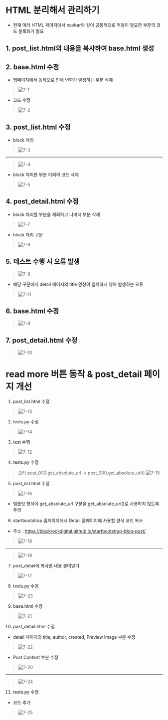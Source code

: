 # HTML 분리해서 관리하기
- 현재 여러 HTML 페이지에서 navbar와 같이 공통적으로 적용이 필요한 부분의 코드 블록화가 필요
## 1. post_list.html의 내용을 복사하여 base.html 생성  
## 2. base.html 수정  
- 웹페이지에서 동작으로 인해 변화가 발생하는 부분 삭제  
> ![7-1](https://user-images.githubusercontent.com/48504392/79717614-1cdcb680-8315-11ea-92f5-544eb4f49208.png)  
- 코드 수정  
> ![7-2](https://user-images.githubusercontent.com/48504392/79717615-1d754d00-8315-11ea-9b3c-d9d9cecea567.png)  
## 3. post_list.html 수정  
- block 처리  
> ![7-3](https://user-images.githubusercontent.com/48504392/79717617-1e0de380-8315-11ea-91fe-2a66bc9d6ea1.png)  
___
> ![7-4](https://user-images.githubusercontent.com/48504392/79717619-1ea67a00-8315-11ea-856e-a45ded4134b9.png)  
- block 처리한 부분 이외의 코드 삭제  
> ![7-5](https://user-images.githubusercontent.com/48504392/79717620-1ea67a00-8315-11ea-878c-b0c8e4287d2c.png)  
## 4. post_detail.html 수정  
- block 처리할 부분을 제외하고 나머지 부분 삭제  
> ![7-7](https://user-images.githubusercontent.com/48504392/79717622-1fd7a700-8315-11ea-93e6-87889138d3eb.png)  
- block 처리 구문  
> ![7-6](https://user-images.githubusercontent.com/48504392/79717621-1f3f1080-8315-11ea-8346-c834ecba71bc.png)  
## 5. 테스트 수행 시 오류 발생  
> ![7-8](https://user-images.githubusercontent.com/48504392/79717624-20703d80-8315-11ea-99f0-fdd1f53c70d1.png) 
- 해당 구문에서 detail 페이지의 title 명칭이 일치하지 않아 발생하는 오류  
> ![7-11](https://user-images.githubusercontent.com/48504392/79718134-4813d580-8316-11ea-9c11-d73e1e8a9507.png)  
## 6. base.html 수정  
> ![7-9](https://user-images.githubusercontent.com/48504392/79717626-2108d400-8315-11ea-8589-20f35e85a127.png)  
## 7. post_detail.html 수정  
> ![7-10](https://user-images.githubusercontent.com/48504392/79717612-1bab8980-8315-11ea-9eb7-596ed2111f17.png)  

# read more 버튼 동작 & post_detail 페이지 개선
1. post_list.html 수정  
> ![7-13](https://user-images.githubusercontent.com/48504392/79723055-1c95e880-8320-11ea-85f8-ec23e1890504.png)  
2. tests.py 수정  
> ![7-14](https://user-images.githubusercontent.com/48504392/79723057-1dc71580-8320-11ea-803a-c4b7022a4b13.png)  
3. test 수행  
> ![7-12](https://user-images.githubusercontent.com/48504392/79723051-1a338e80-8320-11ea-818a-0677c775a392.png)  
4. tests.py 수정  
> 오타 post_000.get_absolute_url -> post_000.get_absolute_url()
> ![7-15](https://user-images.githubusercontent.com/48504392/79723060-1e5fac00-8320-11ea-9640-b9b73cbf51f4.png)  
5. post_list.html 수정  
> ![7-16](https://user-images.githubusercontent.com/48504392/79723062-1f90d900-8320-11ea-9bba-e12cf7aba36d.png)  
- 템플릿 형식에 get_absolute_url 구문을 get_absolute_url()로 사용하지 않도록 주의  
6. startbootstrap 홈페이지에서 Detail 홈페이지에 사용할 양식 코드 복사  
- 주소 : https://blackrockdigital.github.io/startbootstrap-blog-post/  
> ![7-18](https://user-images.githubusercontent.com/48504392/79723066-20c20600-8320-11ea-8538-26f265dc6fa2.png)  
___
> ![7-19](https://user-images.githubusercontent.com/48504392/79723068-215a9c80-8320-11ea-845d-bca3aea47627.png)  
7. post_detail에 복사한 내용 붙여넣기  
> ![7-17](https://user-images.githubusercontent.com/48504392/79723064-20296f80-8320-11ea-970b-de0c5f176e4a.png)  
8. tests.py 수정  
> ![7-23](https://user-images.githubusercontent.com/48504392/79723079-23bcf680-8320-11ea-8ad7-0b3e00e235c6.png)  
9. base.html 수정  
> ![7-21](https://user-images.githubusercontent.com/48504392/79723077-23246000-8320-11ea-8acf-a2d60bbc4939.png)  
10. post_detail.html 수정  
- detail 페이지의 title, author, created, Preview Image 부분 수정  
> ![7-22](https://user-images.githubusercontent.com/48504392/79723078-23246000-8320-11ea-9a0b-226b9dec7af2.png)  
- Post Content 부분 수정  
> ![7-20](https://user-images.githubusercontent.com/48504392/79723072-21f33300-8320-11ea-8d3f-83d6e4563776.png)  
___
> ![7-24](https://user-images.githubusercontent.com/48504392/79723080-24558d00-8320-11ea-9dae-78dc5ff6e19d.png)  
11. tests.py 수정  
- 코드 추가  
> ![7-25](https://user-images.githubusercontent.com/48504392/79723084-24558d00-8320-11ea-8c7f-583eec843d2e.png)  

